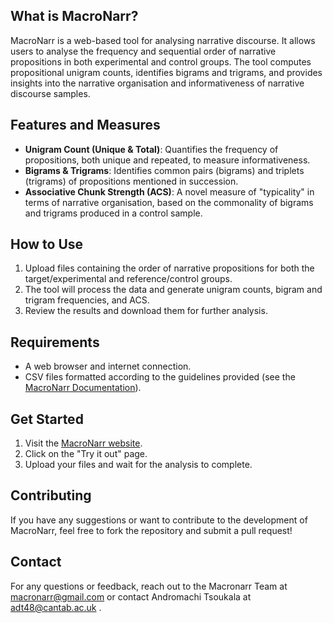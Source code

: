 ## What is MacroNarr? 

MacroNarr is a web-based tool for analysing narrative discourse. It allows users to analyse the frequency and sequential order of narrative propositions in both experimental and control groups. The tool computes propositional unigram counts, identifies bigrams and trigrams, and provides insights into the narrative organisation and informativeness of narrative discourse samples.

## Features and Measures

- **Unigram Count (Unique & Total)**: Quantifies the frequency of propositions, both unique and repeated, to measure informativeness.
- **Bigrams & Trigrams**: Identifies common pairs (bigrams) and triplets (trigrams) of propositions mentioned in succession.
- **Associative Chunk Strength (ACS)**: A novel measure of "typicality" in terms of narrative organisation, based on the commonality of bigrams and trigrams produced in a control sample.

## How to Use

1. Upload files containing the order of narrative propositions for both the target/experimental and reference/control groups.
2. The tool will process the data and generate unigram counts, bigram and trigram frequencies, and ACS.
3. Review the results and download them for further analysis.

## Requirements

- A web browser and internet connection.
- CSV files formatted according to the guidelines provided (see the [MacroNarr Documentation](https://github.com/macronarr/macronarr/blob/main/MacroNarr_Documentation.pdf)).

## Get Started

1. Visit the [MacroNarr website](https://macronarr.github.io/macronarr).
2. Click on the "Try it out" page.
3. Upload your files and wait for the analysis to complete.

## Contributing

If you have any suggestions or want to contribute to the development of MacroNarr, feel free to fork the repository and submit a pull request!

## Contact

For any questions or feedback, reach out to the Macronarr Team at macronarr@gmail.com or contact Andromachi Tsoukala at adt48@cantab.ac.uk .
